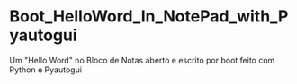 # Boot_HelloWord_In_NotePad_with_Pyautogui
Um "Hello Word" no Bloco de Notas aberto e escrito por boot feito com Python e Pyautogui
